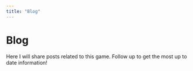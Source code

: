 ```yaml
---
title: "Blog"
---
```

# Blog
Here I will share posts related to this game. Follow up to get the most up to date information!